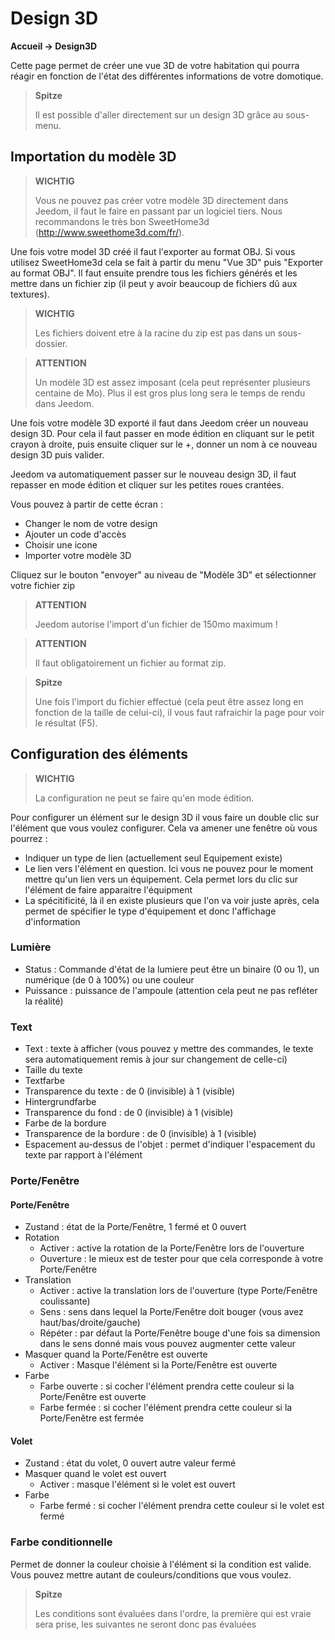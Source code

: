 # Design 3D
**Accueil → Design3D**

Cette page permet de créer une vue 3D de votre habitation qui pourra réagir en fonction de l'état des différentes informations de votre domotique.


> **Spitze**
>
> Il est possible d'aller directement sur un design 3D grâce au sous-menu.

## Importation du modèle 3D

> **WICHTIG**
>
> Vous ne pouvez pas créer votre modèle 3D directement dans Jeedom, il faut le faire en passant par un logiciel tiers. Nous recommandons le très bon SweetHome3d (http://www.sweethome3d.com/fr/).

Une fois votre model 3D créé il faut l'exporter au format OBJ. Si vous utilisez SweetHome3d cela se fait à partir du menu "Vue 3D" puis "Exporter au format OBJ". Il faut ensuite prendre tous les fichiers générés et les mettre dans un fichier zip (il peut y avoir beaucoup de fichiers dû aux textures).

> **WICHTIG**
>
> Les fichiers doivent etre à la racine du zip est pas dans un sous-dossier.

> **ATTENTION**
>
> Un modèle 3D est assez imposant (cela peut représenter plusieurs centaine de Mo). Plus il est gros plus long sera le temps de rendu dans Jeedom.

Une fois votre modèle 3D exporté il faut dans Jeedom créer un nouveau design 3D. Pour cela il faut passer en mode édition en cliquant sur le petit crayon à droite, puis ensuite cliquer sur le +, donner un nom à ce nouveau design 3D puis valider.

Jeedom va automatiquement passer sur le nouveau design 3D, il faut repasser en mode édition et cliquer sur les petites roues crantées.

Vous pouvez à partir de cette écran :

- Changer le nom de votre design
- Ajouter un code d'accès
- Choisir une icone
- Importer votre modèle 3D

Cliquez sur le bouton "envoyer" au niveau de "Modèle 3D" et sélectionner votre fichier zip

> **ATTENTION**
>
> Jeedom autorise l'import d'un fichier de 150mo maximum !

> **ATTENTION**
>
> Il faut obligatoirement un fichier au format zip.

> **Spitze**
>
> Une fois l'import du fichier effectué (cela peut être assez long en fonction de la taille de celui-ci), il vous faut rafraichir la page pour voir le résultat (F5).


## Configuration des éléments

> **WICHTIG**
>
> La configuration ne peut se faire qu'en mode édition.

Pour configurer un élément sur le design 3D il vous faire un double clic sur l'élément que vous voulez configurer. Cela va amener une fenêtre où vous pourrez :

- Indiquer un type de lien (actuellement seul Equipement existe)
- Le lien vers l'élément en question. Ici vous ne pouvez pour le moment mettre qu'un lien vers un équipement. Cela permet lors du clic sur l'élément de faire apparaitre l'équipment
- La spécitificité, là il en existe plusieurs que l'on va voir juste après, cela permet de spécifier le type d'équipement et donc l'affichage d'information

### Lumière

- Status : Commande d'état de la lumiere peut être un binaire (0 ou 1), un numérique (de 0 à 100%) ou une couleur
- Puissance : puissance de l'ampoule (attention cela peut ne pas refléter la réalité)

### Text

- Text : texte à afficher (vous pouvez y mettre des commandes, le texte sera automatiquement remis à jour sur changement de celle-ci)
- Taille du texte
- Textfarbe
- Transparence du texte : de 0 (invisible) à 1 (visible)
- Hintergrundfarbe
- Transparence du fond : de 0 (invisible) à 1 (visible)
- Farbe de la bordure
- Transparence de la bordure : de 0 (invisible) à 1 (visible)
- Espacement au-dessus de l'objet : permet d'indiquer l'espacement du texte par rapport à l'élément

### Porte/Fenêtre

#### Porte/Fenêtre

- Zustand : état de la Porte/Fenêtre, 1 fermé et 0 ouvert
- Rotation
	- Activer : active la rotation de la Porte/Fenêtre lors de l'ouverture
	- Ouverture : le mieux est de tester pour que cela corresponde à votre Porte/Fenêtre
- Translation
	- Activer : active la translation lors de l'ouverture (type Porte/Fenêtre coulissante)
	- Sens : sens dans lequel la Porte/Fenêtre doit bouger (vous avez haut/bas/droite/gauche)
	- Répéter : par défaut la Porte/Fenêtre bouge d'une fois sa dimension dans le sens donné mais vous pouvez augmenter cette valeur
- Masquer quand la Porte/Fenêtre est ouverte
	- Activer : Masque l'élément si la Porte/Fenêtre est ouverte
- Farbe
	- Farbe ouverte : si cocher l'élément prendra cette couleur si la Porte/Fenêtre est ouverte
	- Farbe fermée : si cocher l'élément prendra cette couleur si la Porte/Fenêtre est fermée

#### Volet

- Zustand : état du volet, 0 ouvert autre valeur fermé
- Masquer quand le volet est ouvert
	- Activer : masque l'élément si le volet est ouvert
- Farbe
	- Farbe fermé : si cocher l'élément prendra cette couleur si le volet est fermé

### Farbe conditionnelle

Permet de donner la couleur choisie à l'élément si la condition est valide. Vous pouvez mettre autant de couleurs/conditions que vous voulez.

> **Spitze**
>
> Les conditions sont évaluées dans l'ordre, la première qui est vraie sera prise, les suivantes ne seront donc pas évaluées
